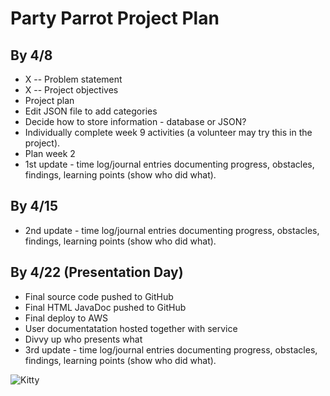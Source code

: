 # Party Parrot Project Plan

## By 4/8
- X -- Problem statement
- X -- Project objectives
- Project plan
- Edit JSON file to add categories
- Decide how to store information - database or JSON?
- Individually complete week 9 activities (a volunteer may try this in the project).
- Plan week 2
- 1st update - time log/journal entries documenting progress, obstacles, findings, learning points (show who did what).

## By 4/15



- 2nd update - time log/journal entries documenting progress, obstacles, findings, learning points (show who did what).


## By 4/22 (Presentation Day)
- Final source code pushed to GitHub
- Final HTML JavaDoc pushed to GitHub
- Final deploy to AWS
- User documentatation hosted together with service
- Divvy up who presents what
- 3rd update - time log/journal entries documenting progress, obstacles, findings, learning points (show who did what).

![Kitty](https://media.giphy.com/media/vFKqnCdLPNOKc/giphy.gif)


